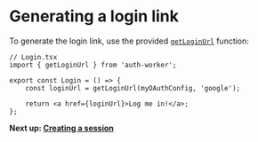# Generating a login link

To generate the login link, use the provided [`getLoginUrl`](API/getLoginUrl.md) function:

```tsx
// Login.tsx
import { getLoginUrl } from 'auth-worker';

export const Login = () => {
	const loginUrl = getLoginUrl(myOAuthConfig, 'google');

	return <a href={loginUrl}>Log me in!</a>;
};
```

**Next up: [Creating a session](create-a-session.md)**
